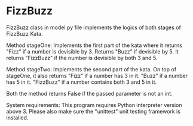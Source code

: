 # FizzBuzz

FizzBuzz class in model.py file implements the logics of both stages of FizzBuzz Kata.

Method stageOne: Implements the first part of the kata where it returns "Fizz" if a number is devisible by 3. 
Returns "Buzz" if devisible by 5. It returns "FizzBuzz" if the number is devisible by both 3 and 5.

Method stageTwo: Implements the second part of the kata. On top of stageOne, it also returns "Fizz" if a number has 3 in it. 
"Buzz" if a number has 5 in it. "FizzBuzz" if a number contains both 3 and 5 in it.

Both the method returns False if the passed parameter is not an int.

System requirements:
This program requires Python interpreter version above 3.
Please also make sure the "unittest" unit testing framework is installed.
